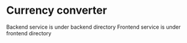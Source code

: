 # Currency converter

Backend service is under backend directory
Frontend service is under frontend directory
